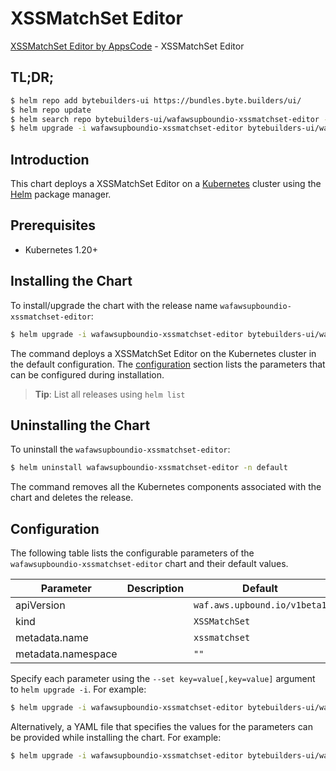 # XSSMatchSet Editor

[XSSMatchSet Editor by AppsCode](https://byte.builders) - XSSMatchSet Editor

## TL;DR;

```bash
$ helm repo add bytebuilders-ui https://bundles.byte.builders/ui/
$ helm repo update
$ helm search repo bytebuilders-ui/wafawsupboundio-xssmatchset-editor --version=v0.4.18
$ helm upgrade -i wafawsupboundio-xssmatchset-editor bytebuilders-ui/wafawsupboundio-xssmatchset-editor -n default --create-namespace --version=v0.4.18
```

## Introduction

This chart deploys a XSSMatchSet Editor on a [Kubernetes](http://kubernetes.io) cluster using the [Helm](https://helm.sh) package manager.

## Prerequisites

- Kubernetes 1.20+

## Installing the Chart

To install/upgrade the chart with the release name `wafawsupboundio-xssmatchset-editor`:

```bash
$ helm upgrade -i wafawsupboundio-xssmatchset-editor bytebuilders-ui/wafawsupboundio-xssmatchset-editor -n default --create-namespace --version=v0.4.18
```

The command deploys a XSSMatchSet Editor on the Kubernetes cluster in the default configuration. The [configuration](#configuration) section lists the parameters that can be configured during installation.

> **Tip**: List all releases using `helm list`

## Uninstalling the Chart

To uninstall the `wafawsupboundio-xssmatchset-editor`:

```bash
$ helm uninstall wafawsupboundio-xssmatchset-editor -n default
```

The command removes all the Kubernetes components associated with the chart and deletes the release.

## Configuration

The following table lists the configurable parameters of the `wafawsupboundio-xssmatchset-editor` chart and their default values.

|     Parameter      | Description |                 Default                 |
|--------------------|-------------|-----------------------------------------|
| apiVersion         |             | <code>waf.aws.upbound.io/v1beta1</code> |
| kind               |             | <code>XSSMatchSet</code>                |
| metadata.name      |             | <code>xssmatchset</code>                |
| metadata.namespace |             | <code>""</code>                         |


Specify each parameter using the `--set key=value[,key=value]` argument to `helm upgrade -i`. For example:

```bash
$ helm upgrade -i wafawsupboundio-xssmatchset-editor bytebuilders-ui/wafawsupboundio-xssmatchset-editor -n default --create-namespace --version=v0.4.18 --set apiVersion=waf.aws.upbound.io/v1beta1
```

Alternatively, a YAML file that specifies the values for the parameters can be provided while
installing the chart. For example:

```bash
$ helm upgrade -i wafawsupboundio-xssmatchset-editor bytebuilders-ui/wafawsupboundio-xssmatchset-editor -n default --create-namespace --version=v0.4.18 --values values.yaml
```
